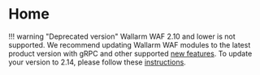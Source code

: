 # Home

!!! warning "Deprecated version"
    Wallarm WAF 2.10 and lower is not supported. We recommend updating Wallarm WAF modules to the latest product version with gRPC and other supported [new features](https://docs.wallarm.com/updating-migrating/what-is-new/). To update your version to 2.14, please follow these [instructions](https://docs.wallarm.com/updating-migrating/nginx-modules/).
